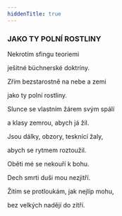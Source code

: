 ```yaml
---
hiddenTitle: true
---
```


### JAKO TY POLNÍ ROSTLINY

Nekrotím sfingu teoriemi 

ješitné büchnerské doktríny. 

Zřím bezstarostně na nebe a zemi 

jako ty polní rostliny.

Slunce se vlastním žárem svým spálí 

a klasy zemrou, abych já žil. 

Jsou dálky, obzory, tesknící žaly, 

abych se rytmem roztoužil.

Oběti mé se nekouří k bohu. 

Dech smrti duši mou nezjitří. 

Žitím se protloukám, jak nejlíp mohu, 

bez velkých nadějí do zítří.
